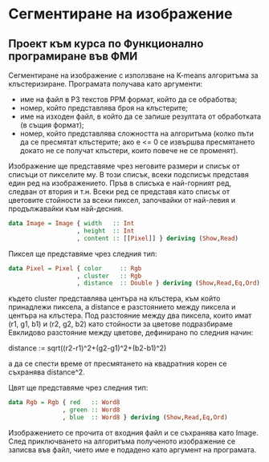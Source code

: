# Сегментиране на изображение
## Проект към курса по Функционално програмиране във ФМИ

Сегментиране на изображение с използване на K-means алгоритъма за клъстеризиране. Програмата получава като аргументи:
- име на файл в P3 текстов PPM формат, който да се обработва; 
- номер, който представлява броя на клъстерите;
- име на изходен файл, в който да се запише резултата от обработката (в същия формат);
- номер, който представлява сложността на алгоритъма (колко пъти да се пресмятат клъстерите; ако е <= 0 се извършва пресмятането докато не се получат клъстери, които повече не се променят).

Изображение ще представяме чрез неговите размери и списък от списъци от пикселите му. В този списък, всеки подсписък представя един ред на изображението. Пръв в списъка е най-горният ред, следван от втория и т.н. Всеки ред се представя като списък от цветовите стойности за всеки пиксел, започвайки от най-левия и продължавайки към най-десния.

```haskell
data Image = Image { width   :: Int
                   , height  :: Int
                   , content :: [[Pixel]] } deriving (Show,Read)
```

Пиксел ще представяме чрез следния тип:

```haskell
data Pixel = Pixel { color     :: Rgb
                   , cluster   :: Rgb
                   , distance  :: Double } deriving (Show,Read,Eq,Ord)
```

където cluster представлява центъра на клъстера, към който принадлежи пиксела, а distance е разстоянието между пиксела и центъра на клъстера. Под разстояние между два пиксела, които имат (r1, g1, b1) и (r2, g2, b2) като стойности за цветове подразбираме Евклидово разстояние между цветове, дефинирано по следния начин:

distance := sqrt((r2-r1)^2+(g2-g1)^2+(b2-b1)^2)

а да се спести време от пресмятането на квадратния корен се съхранява distance^2.

Цвят ще представяме чрез следния тип:

```haskell
data Rgb = Rgb { red   :: Word8
               , green :: Word8
               , blue  :: Word8 } deriving (Show,Read,Eq,Ord)
```

Изображението се прочита от входния файл и се съхранява като Image.
След приключването на алгоритъма полученото изображение се записва във файл, чието име е подадено като аргумент на програмата.
